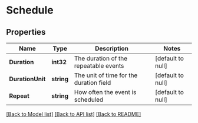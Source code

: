 # Schedule

## Properties
Name | Type | Description | Notes
------------ | ------------- | ------------- | -------------
**Duration** | **int32** | The duration of the repeatable events | [default to null]
**DurationUnit** | **string** | The unit of time for the duration field | [default to null]
**Repeat** | **string** | How often the event is scheduled | [default to null]

[[Back to Model list]](../README.md#documentation-for-models) [[Back to API list]](../README.md#documentation-for-api-endpoints) [[Back to README]](../README.md)


